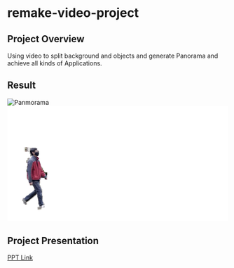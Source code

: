 # remake-video-project

## Project Overview

Using video to split background and objects and generate Panorama and achieve all kinds of Applications.

## Result

![Panmorama](PanoramaGenerateScript/panoramaFinal.png)
![Object](object.png)

## Project Presentation

[PPT Link](https://docs.google.com/presentation/d/1CXouGPNSQgDdzXAgwUfinh-0znC8IYnS/edit?usp=sharing&ouid=111531860680012413906&rtpof=true&sd=true)
